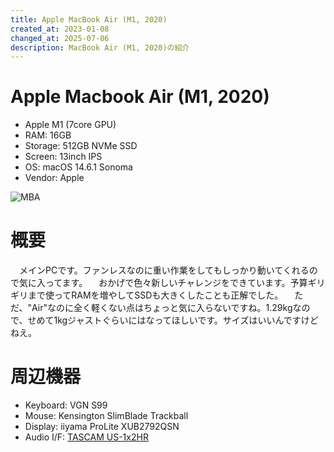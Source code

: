 ```yaml
---
title: Apple MacBook Air (M1, 2020)
created_at: 2023-01-08
changed_at: 2025-07-06
description: MacBook Air (M1, 2020)の紹介
---
```


# Apple Macbook Air (M1, 2020)
- Apple M1 (7core GPU)
- RAM: 16GB
- Storage: 512GB NVMe SSD
- Screen: 13inch IPS
- OS: macOS 14.6.1 Sonoma
- Vendor: Apple
  
![MBA](https://i.imgur.com/CMQivpq.jpeg)

# 概要
　メインPCです。ファンレスなのに重い作業をしてもしっかり動いてくれるので気に入ってます。
　おかげで色々新しいチャレンジをできています。予算ギリギリまで使ってRAMを増やしてSSDも大きくしたことも正解でした。
　ただ、"Air"なのに全く軽くない点はちょっと気に入らないですね。1.29kgなので、せめて1kgジャストぐらいにはなってほしいです。サイズはいいんですけどねえ。

# 周辺機器
- Keyboard: VGN S99
- Mouse: Kensington SlimBlade Trackball
- Display: iiyama ProLite XUB2792QSN
- Audio I/F: [TASCAM US-1x2HR](https://hamachi.osaka/posts/us1x2hr/)
